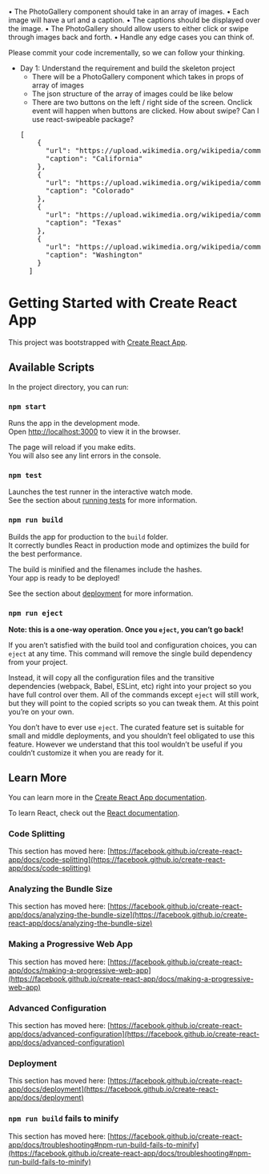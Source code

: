 • The PhotoGallery component should take in an array of images.
• Each image will have a url and a caption.
• The captions should be displayed over the image.
• The PhotoGallery should allow users to either click or swipe through images back and
forth.
• Handle any edge cases you can think of.

Please commit your code incrementally, so we can follow your thinking.

* Day 1: Understand the requirement and build the skeleton project
    * There will be a PhotoGallery component which takes in props of array of images
    * The json structure of the array of images could be like below
    * There are two buttons on the left / right side of the screen. Onclick event will happen when buttons are clicked. How about swipe? Can I use react-swipeable package?
  <pre>[
      {
        "url": "https://upload.wikimedia.org/wikipedia/commons/thumb/0/01/Flag_of_California.svg/150px-Flag_of_California.svg.png",
        "caption": "California"
      },
      {
        "url": "https://upload.wikimedia.org/wikipedia/commons/thumb/2/21/Flag_of_Colorado_designed_by_Andrew_Carlisle_Carson.svg/150px-Flag_of_Colorado_designed_by_Andrew_Carlisle_Carson.svg.png",
        "caption": "Colorado"
      },
      {
        "url": "https://upload.wikimedia.org/wikipedia/commons/thumb/f/f7/Flag_of_Texas.svg/150px-Flag_of_Texas.svg.png",
        "caption": "Texas"
      },
      {
        "url": "https://upload.wikimedia.org/wikipedia/commons/thumb/5/54/Flag_of_Washington.svg/168px-Flag_of_Washington.svg.png",
        "caption": "Washington"
      }
    ]
</pre>
    



# Getting Started with Create React App

This project was bootstrapped with [Create React App](https://github.com/facebook/create-react-app).

## Available Scripts

In the project directory, you can run:

### `npm start`

Runs the app in the development mode.\
Open [http://localhost:3000](http://localhost:3000) to view it in the browser.

The page will reload if you make edits.\
You will also see any lint errors in the console.

### `npm test`

Launches the test runner in the interactive watch mode.\
See the section about [running tests](https://facebook.github.io/create-react-app/docs/running-tests) for more information.

### `npm run build`

Builds the app for production to the `build` folder.\
It correctly bundles React in production mode and optimizes the build for the best performance.

The build is minified and the filenames include the hashes.\
Your app is ready to be deployed!

See the section about [deployment](https://facebook.github.io/create-react-app/docs/deployment) for more information.

### `npm run eject`

**Note: this is a one-way operation. Once you `eject`, you can’t go back!**

If you aren’t satisfied with the build tool and configuration choices, you can `eject` at any time. This command will remove the single build dependency from your project.

Instead, it will copy all the configuration files and the transitive dependencies (webpack, Babel, ESLint, etc) right into your project so you have full control over them. All of the commands except `eject` will still work, but they will point to the copied scripts so you can tweak them. At this point you’re on your own.

You don’t have to ever use `eject`. The curated feature set is suitable for small and middle deployments, and you shouldn’t feel obligated to use this feature. However we understand that this tool wouldn’t be useful if you couldn’t customize it when you are ready for it.

## Learn More

You can learn more in the [Create React App documentation](https://facebook.github.io/create-react-app/docs/getting-started).

To learn React, check out the [React documentation](https://reactjs.org/).

### Code Splitting

This section has moved here: [https://facebook.github.io/create-react-app/docs/code-splitting](https://facebook.github.io/create-react-app/docs/code-splitting)

### Analyzing the Bundle Size

This section has moved here: [https://facebook.github.io/create-react-app/docs/analyzing-the-bundle-size](https://facebook.github.io/create-react-app/docs/analyzing-the-bundle-size)

### Making a Progressive Web App

This section has moved here: [https://facebook.github.io/create-react-app/docs/making-a-progressive-web-app](https://facebook.github.io/create-react-app/docs/making-a-progressive-web-app)

### Advanced Configuration

This section has moved here: [https://facebook.github.io/create-react-app/docs/advanced-configuration](https://facebook.github.io/create-react-app/docs/advanced-configuration)

### Deployment

This section has moved here: [https://facebook.github.io/create-react-app/docs/deployment](https://facebook.github.io/create-react-app/docs/deployment)

### `npm run build` fails to minify

This section has moved here: [https://facebook.github.io/create-react-app/docs/troubleshooting#npm-run-build-fails-to-minify](https://facebook.github.io/create-react-app/docs/troubleshooting#npm-run-build-fails-to-minify)
